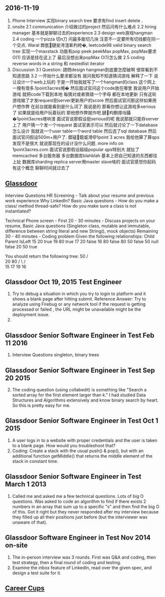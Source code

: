 ## 2016-11-19
1. Phone Interview
实现binary search tree 要求有find insert delete . 
2. onsite
2.1 communication 介绍做过的project 然后问有什么难点
2.2 hiring manager 基本就是聊聊过去的experience
2.3 design web游戏hangman
2.4 coding  一个pizza 切n刀 问最多能切几块 注意不一定要所有切线都在同一个交点. Waral 鍗氬鏈夋洿澶氭枃绔�,
              leetcode98 valid binary search tree
              实现一个maxstack 功能有pop peek peekMax popMax, popMax要求O(1) 应该是挂在这上了 最后没想出来popMax O(1)怎么做
2.5  coding reverse words in a string 和 nestedlist iterator
3. Discussion
3.1 Question: 請問design hangman到底要怎麼破啊 很常看到不知道思路
3.2 一开始什么要求都没有 就问我知不知道猜词游戏 解释了一下 说让设计一个web上玩的
于是一开始我就写了一个hangman的class 这个网上一搜有很多.1point3acres缃�
然后面试官问这个code放在哪里 我说用户开始游戏 就把code下载到本地 
每猜对或者猜错一个字母 都在本地更新
只有这轮游戏输了才发request到server更新用户的score
然后面试官问那这样如果用户想作弊 在前台就能看到是什么词了 
我说是的 那看你想让这游戏多serious了 如果就是给用户玩着玩的 那他想作弊就作吧.鏈枃鍘熷垱鑷�1point3acres璁哄潧
面试官说那假设挺serious的呢
我说那就只能存server上了 用户猜一个发一个request 面试官表示可以
然后就讨论了一下database怎么设计 我就说一个user table一个word table
然后选了sql database
然后面试官问假设500m+用户了. 鍥磋鎴戜滑@1point 3 acres
我给他算了算qps 发现不是很大 就说那现在的设计没什么问题. more info on 1point3acres.com
面试官说那假设超级popular qps特别大
就扯了memcached 多台服务器 多台数据库blahblah
基本上把自己知道的东西都往上扯 数据库sharding replica server用master slave啥的
面试官感觉你起码有这个概念 聊聊时间就过去了

## [Glassdoor](https://www.glassdoor.com/Interview/LinkedIn-Software-Engineer-In-Test-Interview-Questions-EI_IE34865.0,8_KO9,34.htm)
Interview Questions
HR Screening -
Talk about your resume and previous work experience
Why LinkedIn?
Basic Java questions -
How do you make a class/ method thread-safe?
How do you make sure a class is not instantiated?

Technical Phone screen -
First 20 - 30 minutes - Discuss projects on your resume, Basic Java questions (Singleton class, mutable and immutable, 
difference between string literal and new String(), mock objects)
Remaining 30 - 40 minutes - Coding problem
Given the following relationships:
Child Parent IsLeft
15 20 true
19 80 true
17 20 false
16 80 false
80 50 false
50 null false
20 50 true

You should return the following tree:
                 50
               / \
            20 80
           / \ / \
        15 17 19 16  
        
## Glassdoor Oct 19, 2015 Test Engineer 
1. Try to debug a situation in which you try to login to platform and it shows a blank page after hitting submit. 
Reference Answer: Try to analyze using Firebug or any network tool if the request is getting processed or failed ,
the URL might be unavailable might be the deployment issue.
2. 

## Glassdoor Senior Software Engineer in Test Feb 11 2016
1. Interview Questions
singleton, binary trees  

## Glassdoor Senior Software Engineer in Test Sep 20 2015
2.  The coding question (using collabedit) is something like "Search a sorted array for the first element larger than k."
I had studied Data Structures and Algorithms extensively and know binary search by heart. So this is pretty easy for me.

## Glassdoor Senior Software Engineer in Test Oct 1 2015 
1. A user logs in to a website with proper credentials and the user is taken to a blank page. How would you troubleshoot that?  
2. Coding: Create a stack with the usual push() & pop(), but with an additional function getMiddle() 
that returns the middle element of the stack in constant time.  

## Glassdoor Senior Software Engineer in Test March 1 2013
1. Called me and asked me a few technical questions. 
Lots of big O questions. Was asked to code an algorithm to find if there exists 2 numbers in an array that sum up to 
a specific "s" and then find the big O of this. 
Got it right but they never responded after my interview because they filled up all their positions just before 
(but the interviewer was unaware of that). 

## Glassdoor Software Engineer in Test Nov 2014 on-site 
1.  The in-person interview was 3 rounds. First was Q&A and coding, then test strategy, 
then a final round of coding and testing. 
2. Examine the inbox feature of LinkedIn, read over the given spec, and design a test suite for it. 

## [Career Cups](https://www.careercup.com/page?pid=linkedin-interview-questions)




